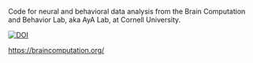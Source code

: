 Code for neural and behavioral data analysis from the Brain Computation and Behavior Lab, aka AyA Lab, at Cornell University. 

[![DOI](https://zenodo.org/badge/398122107.svg)](https://zenodo.org/badge/latestdoi/398122107)

https://braincomputation.org/


 
